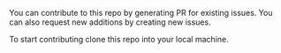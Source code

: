You can contribute to this repo by generating PR for existing issues.
You can also request new additions by creating new issues.

To start contributing clone this repo into your local machine.
